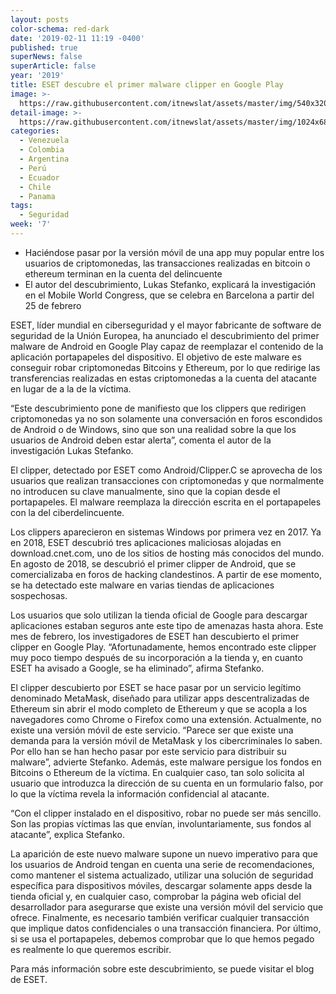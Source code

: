 ```yaml
---
layout: posts
color-schema: red-dark
date: '2019-02-11 11:19 -0400'
published: true
superNews: false
superArticle: false
year: '2019'
title: ESET descubre el primer malware clipper en Google Play
image: >-
  https://raw.githubusercontent.com/itnewslat/assets/master/img/540x320/Malware-Playstore-p.jpg
detail-image: >-
  https://raw.githubusercontent.com/itnewslat/assets/master/img/1024x680/Malware-Playstore-g.jpg
categories:
  - Venezuela
  - Colombia
  - Argentina
  - Perú
  - Ecuador
  - Chile
  - Panama
tags:
  - Seguridad
week: '7'
---
```

- Haciéndose pasar por la versión móvil de una app muy popular entre los usuarios de criptomonedas, las transacciones realizadas en bitcoin o ethereum terminan en la cuenta del delincuente
- El autor del descubrimiento, Lukas Stefanko, explicará la investigación en el Mobile World Congress, que se celebra en Barcelona a partir del 25 de febrero

ESET, líder mundial en ciberseguridad y el mayor fabricante de software de seguridad de la Unión Europea, ha anunciado el descubrimiento del primer malware de Android en Google Play capaz de reemplazar el contenido de la aplicación portapapeles del dispositivo. El objetivo de este malware es conseguir robar criptomonedas Bitcoins y Ethereum, por lo que redirige las transferencias realizadas en estas criptomonedas a la cuenta del atacante en lugar de a la de la víctima.

“Este descubrimiento pone de manifiesto que los clippers que redirigen criptomonedas ya no son solamente una conversación en foros escondidos de Android o de Windows, sino que son una realidad sobre la que los usuarios de Android deben estar alerta”, comenta el autor de la investigación Lukas Stefanko. 

El clipper, detectado por ESET como Android/Clipper.C se aprovecha de los usuarios que realizan transacciones con criptomonedas y que normalmente no introducen su clave manualmente, sino que la copian desde el portapapeles. El malware reemplaza la dirección escrita en el portapapeles con la del ciberdelincuente. 

Los clippers aparecieron en sistemas Windows por primera vez en 2017. Ya en 2018, ESET descubrió tres aplicaciones maliciosas alojadas en download.cnet.com, uno de los sitios de hosting más conocidos del mundo. En agosto de 2018, se descubrió el primer clipper de Android, que se comercializaba en foros de hacking clandestinos. A partir de ese momento, se ha detectado este malware en varias tiendas de aplicaciones sospechosas. 

Los usuarios que solo utilizan la tienda oficial de Google para descargar aplicaciones estaban seguros ante este tipo de amenazas hasta ahora. Este mes de febrero, los investigadores de ESET han descubierto el primer clipper en Google Play. “Afortunadamente, hemos encontrado este clipper muy poco tiempo después de su incorporación a la tienda y, en cuanto ESET ha avisado a Google, se ha eliminado”, afirma Stefanko. 

El clipper descubierto por ESET se hace pasar por un servicio legítimo denominado MetaMask, diseñado para utilizar apps descentralizadas de Ethereum sin abrir el modo completo de Ethereum y que se acopla a los navegadores como Chrome o Firefox como una extensión. Actualmente, no existe una versión móvil de este servicio.
“Parece ser que existe una demanda para la versión móvil de MetaMask y los cibercriminales lo saben. Por ello han se han hecho pasar por este servicio para distribuir su malware”, advierte Stefanko. Además, este malware persigue los fondos en Bitcoins o Ethereum de la víctima. En cualquier caso, tan solo solicita al usuario que introduzca la dirección de su cuenta en un formulario falso, por lo que la víctima revela la información confidencial al atacante. 

“Con el clipper instalado en el dispositivo, robar no puede ser más sencillo. Son las propias víctimas las que envían, involuntariamente, sus fondos al atacante”, explica Stefanko. 

La aparición de este nuevo malware supone un nuevo imperativo para que los usuarios de Android tengan en cuenta una serie de recomendaciones, como mantener el sistema actualizado, utilizar una solución de seguridad específica para dispositivos móviles, descargar solamente apps desde la tienda oficial y, en cualquier caso, comprobar la página web oficial del desarrollador para asegurarse que existe una versión móvil del servicio que ofrece. Finalmente, es necesario también verificar cualquier transacción que implique datos confidenciales o una transacción financiera. Por último, si se usa el portapapeles, debemos comprobar que lo que hemos pegado es realmente lo que queremos escribir. 

Para más información sobre este descubrimiento, se puede visitar el blog de ESET. 
